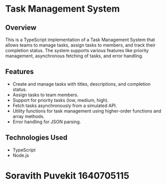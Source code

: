 # Task Management System

## Overview
This is a TypeScript implementation of a Task Management System that allows teams to manage tasks, assign tasks to members, and track their completion status. The system supports various features like priority management, asynchronous fetching of tasks, and error handling.

## Features
- Create and manage tasks with titles, descriptions, and completion status.
- Assign tasks to team members.
- Support for priority tasks (low, medium, high).
- Fetch tasks asynchronously from a simulated API.
- Utility functions for task management using higher-order functions and array methods.
- Error handling for JSON parsing.

## Technologies Used
- TypeScript
- Node.js

# Soravith Puvekit 1640705115
